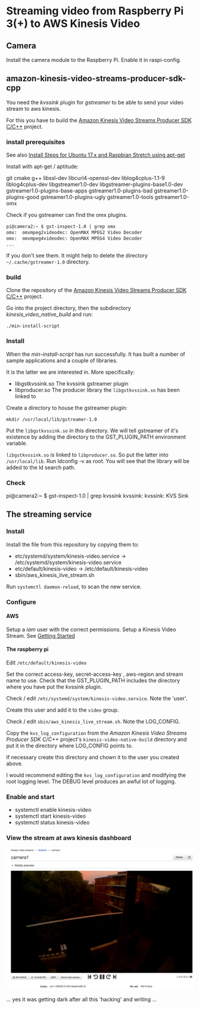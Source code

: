 # Streaming video from Raspberry Pi 3(+) to AWS Kinesis Video

## Camera

Install the camera module to the Raspberry Pi. Enable it in raspi-config.


## amazon-kinesis-video-streams-producer-sdk-cpp

You need the _kvssink_ plugin for _gstreamer_ to be able to send your video stream to aws kinesis.

For this you have to build the [Amazon Kinesis Video Streams Producer SDK C/C++](https://github.com/awslabs/amazon-kinesis-video-streams-producer-sdk-cpp) project.

### install prerequisites

See also [Install Steps for Ubuntu 17.x and Raspbian Stretch using apt-get](https://github.com/awslabs/amazon-kinesis-video-streams-producer-sdk-cpp/blob/master/install-instructions-linux.md#install-steps-for-ubuntu-17x-and-raspbian-stretch-using-apt-get)

Install with apt-get / aptitude:

git
cmake
g++
libssl-dev
libcurl4-openssl-dev
liblog4cplus-1.1-9
liblog4cplus-dev
libgstreamer1.0-dev
libgstreamer-plugins-base1.0-dev
gstreamer1.0-plugins-base-apps
gstreamer1.0-plugins-bad
gstreamer1.0-plugins-good
gstreamer1.0-plugins-ugly
gstreamer1.0-tools
gstreamer1.0-omx

Check if you gstreamer can find the omx plugins.

```
pi@camera2:~ $ gst-inspect-1.0 | grep omx
omx:  omxmpeg2videodec: OpenMAX MPEG2 Video Decoder
omx:  omxmpeg4videodec: OpenMAX MPEG4 Video Decoder
...
```
If you don't see them. It might help to delete the directory `~/.cache/gstreamer-1.0` directory.

### build

Clone the repository of the [Amazon Kinesis Video Streams Producer SDK C/C++](https://github.com/awslabs/amazon-kinesis-video-streams-producer-sdk-cpp) project.

Go into the project directory, then the subdirectory _kinesis_video_native_build_ and run:

```
./min-install-script
```


### Install

When the _min-install-script_ has run successfully. It has built a number of sample applications and a couple of libraries.

It is the latter we are interested in. More specifically:

* libgstkvssink.so The kvssink gstreamer plugin
* libproducer.so The producer library the `libgstkvssink.so` has been linked to

Create a directory to house the gstreamer plugin:

```
mkdir /usr/local/lib/gstreamer-1.0
```

Put the `libgstkvssink.so` in this directory. We will tell gstreamer of it's existence by adding the directory to the GST_PLUGIN_PATH environment variable.

`libgstkvssink.so` is linked to `libproducer.so`. So put the latter into `/usr/local/lib`. Run ldconfig -v as root. You will see that the library will be added to the ld search path.


### Check

pi@camera2:~ $ gst-inspect-1.0 | grep kvssink
kvssink:  kvssink: KVS Sink


## The streaming service

### Install

Install the file from this repository by copying them to:


* etc/systemd/system/kinesis-video.service -> /etc/systemd/system/kinesis-video.service
* etc/default/kinesis-video -> /etc/default/kinesis-video
* sbin/aws_kinesis_live_stream.sh

Run `systemctl daemon-reload`, to scan the new service.

### Configure

#### AWS

Setup a _iam_ user with the correct permissions. Setup a Kinesis Video Stream.
See [Getting Started](https://docs.aws.amazon.com/kinesisvideostreams/latest/dg/getting-started.html)


#### The raspberry pi

Edit `/etc/default/kinesis-video`

Set the correct access-key, secret-access-key , aws-region and stream name to use.
Check that the GST_PLUGIN_PATH includes the directory where you have put the kvssink plugin.

Check / edit `/etc/systemd/system/kinesis-video.service`. Note the 'user'.

Create this user and add it to the `video` group.

Check / edit `sbin/aws_kinesis_live_stream.sh`. Note the LOG_CONFIG.

Copy the `kvs_log_configuration` from the _Amazon Kinesis Video Streams Producer SDK C/C++_ project's `kinesis-video-native-build` directory and put it in the directory where LOG_CONFIG points to.

If necessary create this directory and chown it to the user you created above.

I would recommend editing the `kvs_log_configuration` and modifying the root logging level. The DEBUG level produces an awful lot of logging.


### Enable and start

* systemctl enable kinesis-video
* systemctl start kinesis-video
* systemctl status kinesis-video

### View the stream at aws kinesis dashboard

![awk-kinesis dashboard](aws-kinesis-dashboard.jpg)

... yes it was getting dark after all this 'hacking' and writing ...

